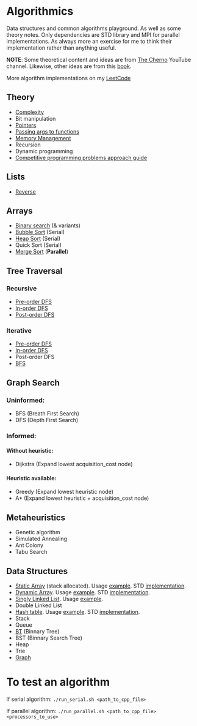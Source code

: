 # Algorithmics
Data structures and common algorithms playground. As well as some theory notes.
Only dependencies are STD library and MPI for parallel implementations.
As always more an exercise for me to think their implementation rather than anything useful.

**NOTE**: Some theoretical content and ideas are from [The Cherno](https://www.youtube.com/channel/UCQ-W1KE9EYfdxhL6S4twUNw) YouTube channel.
Likewise, other ideas are from this [book](https://www.amazon.com/Cracking-Coding-Interview-Programming-Questions/dp/0984782850).

More algorithm implementations on my [LeetCode](https://leetcode.com/oleguercanal/)

## Theory

- [Complexity](theory/complexity.md)
- Bit manipulation
- [Pointers](theory/pointers.md)
- [Passing args to functions](theory/func_args.md)
- [Memory Management](theory/memory_management.md)
- Recursion
- Dynamic programming
- [Competitive programming problems approach guide](theory/comp_progr_guide.md)

## Lists

- [Reverse](lists/reverse.cpp)

## Arrays

- [Binary search](search/bin_search.cpp) (& variants)
- [Bubble Sort](sorting/bubble_sort.cpp) (Serial)
- [Heap Sort](sorting/heap_sort.cpp) (Serial)
- Quick Sort (Serial)
- [Merge Sort](sorting/merge_sort_parallel.cpp) (**Parallel**)

## Tree Traversal

### Recursive
- [Pre-order DFS](tree_traversal/recursive_tree_traversal.cpp)
- [In-order DFS](tree_traversal/recursive_tree_traversal.cpp)
- [Post-order DFS](tree_traversal/recursive_tree_traversal.cpp)

### Iterative
- [Pre-order DFS](tree_traversal/iterative_tree_traversal.cpp)
- [In-order DFS](tree_traversal/iterative_tree_traversal.cpp)
- Post-order DFS
- [BFS](tree_traversal/iterative_tree_traversal.cpp)

## Graph Search

### Uninformed:

- BFS (Breath First Search)
- DFS (Depth First Search)

### Informed:

#### Without heuristic:
- Dijkstra (Expand lowest acquisition_cost node)

#### Heuristic available:

- Greedy (Expand lowest heuristic node)
- A* (Expand lowest heuristic + acquisition_cost node)

## Metaheuristics

- Genetic algorithm
- Simulated Annealing
- Ant Colony
- Tabu Search

## Data Structures

- [Static Array](include/array.hpp) (stack allocated). Usage [example](ds_tests/array_test.cpp). STD [implementation](https://en.cppreference.com/w/cpp/container/array).
- [Dynamic Array](). Usage [example](ds_tests/array_test.cpp). STD [implementation](https://en.cppreference.com/w/cpp/container/vector).
- [Singly Linked List](include/single_link_list.hpp). Usage [example](ds_tests/slist_test.cpp).
- Double Linked List
- [Hash table](include/hash_table.hpp). Usage [example](ds_tests/hash_test.cpp). STD [implementation](http://www.cplusplus.com/reference/unordered_set/unordered_set/).
- Stack
- Queue
- [BT](include/binnary_tree.hpp) (Binnary Tree)
- BST (Binnary Search Tree)
- Heap
- Trie
- [Graph](include/graph.hpp)



# To test an algorithm

If serial algorithm: 
`./run_serial.sh <path_to_cpp_file>`

If parallel algorithm:
`./run_parallel.sh <path_to_cpp_file> <processors_to_use>`
